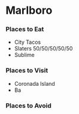 # Marlboro
### Places to Eat
- City Tacos
- Slaters 50/50/50/50/50
- Sublime
### Places to Visit
- Coronada Island
- Ba
### Places to Avoid

